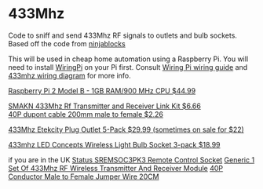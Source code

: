 # 433Mhz
Code to sniff and send 433Mhz RF signals to outlets and bulb sockets. Based off the code from [ninjablocks](https://github.com/ninjablocks/433Utils)

This will be used in cheap home automation using a Raspberry Pi.  You will need to install [WiringPi](https://projects.drogon.net/raspberry-pi/wiringpi/download-and-install) on your Pi first. 
 Consult [Wiring Pi wiring guide](https://projects.drogon.net/raspberry-pi/wiringpi/pins/) and [433mhz  wiring diagram](http://i.imgur.com/0BNjG2Y.png) for more info.


[Raspberry Pi 2 Model B - 1GB RAM/900 MHz CPU $44.99](http://amzn.to/1e2pbgO)

[SMAKN 433Mhz Rf Transmitter and Receiver Link Kit $6.66](http://amzn.to/1E6wtoC)  
[40P dupont cable 200mm male to female $2.26](http://amzn.to/1E6AOYM)

[433Mhz Etekcity Plug Outlet 5-Pack $29.99 (sometimes on sale for $22)](http://amzn.to/1ICejS6)

[433mhz LED Concepts Wireless Light Bulb Socket 3-pack $18.99](http://amzn.to/1IyRBf4)


if you are in the UK [Status SREMSOC3PK3 Remote Control Socket](http://amzn.to/1cymoec) [Generic 1 Set Of 433Mhz RF Wireless Transmitter And Receiver Module](http://amzn.to/1G7WObR) [40P Conductor Male to Female Jumper Wire 20CM](http://amzn.to/1IyZoJI)

